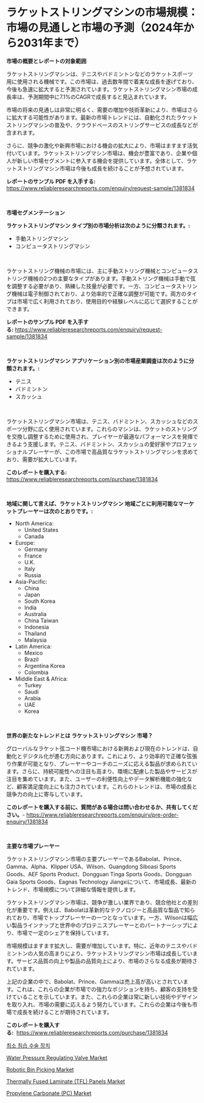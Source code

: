 <p><h1>ラケットストリングマシンの市場規模：市場の見通しと市場の予測（2024年から2031年まで）</h1></p><p><strong>市場の概要とレポートの対象範囲</strong></p>
<p><p>ラケットストリングマシンは、テニスやバドミントンなどのラケットスポーツ用に使用される機械です。この市場は、過去数年間で着実な成長を遂げており、今後も急速に拡大すると予測されています。ラケットストリングマシン市場の成長率は、予測期間中に7.1%のCAGRで成長すると見込まれています。</p><p>市場の将来の見通しは非常に明るく、需要の増加や技術革新により、市場はさらに拡大する可能性があります。最新の市場トレンドには、自動化されたラケットストリングマシンの普及や、クラウドベースのストリングサービスの成長などが含まれます。</p><p>さらに、競争の激化や新興市場における機会の拡大により、市場はますます活気付いています。ラケットストリングマシン市場は、機会が豊富であり、企業や個人が新しい市場セグメントに参入する機会を提供しています。全体として、ラケットストリングマシン市場は今後も成長を続けることが予想されています。</p></p>
<p><strong>レポートのサンプル PDF を入手する:</strong> <a href="https://www.reliableresearchreports.com/enquiry/request-sample/1381834">https://www.reliableresearchreports.com/enquiry/request-sample/1381834</a></p>
<p>&nbsp;</p>
<p><strong>市場セグメンテーション</strong></p>
<p><strong>ラケットストリングマシン タイプ別の市場分析は次のように分類されます。:</strong></p>
<p><ul><li>手動ストリングマシン</li><li>コンピュータストリングマシン</li></ul></p>
<p>&nbsp;</p>
<p><p>ラケットストリング機械の市場には、主に手動ストリング機械とコンピュータストリング機械の2つの主要なタイプがあります。手動ストリング機械は手動で弦を調整する必要があり、熟練した技量が必要です。一方、コンピュータストリング機械は電子制御されており、より効率的で正確な調整が可能です。両方のタイプは市場で広く利用されており、使用目的や経験レベルに応じて選択することができます。</p></p>
<p><strong>レポートのサンプル PDF を入手する:</strong>&nbsp;<a href="https://www.reliableresearchreports.com/enquiry/request-sample/1381834">https://www.reliableresearchreports.com/enquiry/request-sample/1381834</a></p>
<p>&nbsp;</p>
<p><strong> ラケットストリングマシン アプリケーション別の市場産業調査は次のように分類されます。:</strong></p>
<p><ul><li>テニス</li><li>バドミントン</li><li>スカッシュ</li></ul></p>
<p>&nbsp;</p>
<p><p>ラケットストリングマシン市場は、テニス、バドミントン、スカッシュなどのスポーツ分野に広く使用されています。これらのマシンは、ラケットのストリングを交換し調整するために使用され、プレイヤーが最適なパフォーマンスを発揮できるよう支援します。テニス、バドミントン、スカッシュの愛好家やプロフェッショナルプレーヤーが、この市場で高品質なラケットストリングマシンを求めており、需要が拡大しています。</p></p>
<p><strong>このレポートを購入する:</strong>&nbsp; <a href="https://www.reliableresearchreports.com/purchase/1381834">https://www.reliableresearchreports.com/purchase/1381834</a></p>
<p>&nbsp;</p>
<p><strong>地域に関して言えば、ラケットストリングマシン 地域ごとに利用可能なマーケットプレーヤーは次のとおりです。:</strong></p>
<p><ul>
    <li>
        North America:
        <ul>
            <li>United States</li>
            <li>Canada</li>
        </ul>
    </li>
    <li>
        Europe:
        <ul>
            <li>Germany</li>
            <li>France</li>
            <li>U.K.</li>
            <li>Italy</li>
            <li>Russia</li>
        </ul>
    </li>
    <li>
        Asia-Pacific:
        <ul>
            <li>China</li>
            <li>Japan</li>
            <li>South Korea</li>
            <li>India</li>
            <li>Australia</li>
            <li>China Taiwan</li>
            <li>Indonesia</li>
            <li>Thailand</li>
            <li>Malaysia</li>
        </ul>
    </li>
    <li>
        Latin America:
        <ul>
            <li>Mexico</li>
            <li>Brazil</li>
            <li>Argentina Korea</li>
            <li>Colombia</li>
        </ul>
    </li>
    <li>
        Middle East & Africa:
        <ul>
            <li>Turkey</li>
            <li>Saudi</li>
            <li>Arabia</li>
            <li>UAE</li>
            <li>Korea</li>
        </ul>
    </li>
    </ul></p>
<p>&nbsp;</p>
<p><strong>世界の新たなトレンドとは ラケットストリングマシン 市場？</strong></p>
<p><p>グローバルなラケット弦コード機市場における新興および現在のトレンドは、自動化とデジタル化が進む方向にあります。これにより、より効率的で正確な弦張り作業が可能となり、プレーヤーやコーチのニーズに応える製品が求められています。さらに、持続可能性への注目も高まり、環境に配慮した製品やサービスが注目を集めています。また、ユーザーの利便性向上やデータ解析機能の強化など、顧客満足度向上にも注力されています。これらのトレンドは、市場の成長と競争力の向上に寄与しています。</p></p>
<p><strong>このレポートを購入する前に、質問がある場合は問い合わせるか、共有してください。</strong>- <a href="https://www.reliableresearchreports.com/enquiry/pre-order-enquiry/1381834">https://www.reliableresearchreports.com/enquiry/pre-order-enquiry/1381834</a></p>
<p>&nbsp;</p>
<p><strong>主要な市場プレーヤー</strong></p>
<p><p>ラケットストリングマシン市場の主要プレーヤーであるBabolat、Prince、Gamma、Alpha、Klipper USA、Wilson、Guangdong Siboasi Sports Goods、AEF Sports Product、Dongguan Tinga Sports Goods、Dongguan Gaia Sports Goods、Eagnas Technology Jiangxiについて、市場成長、最新のトレンド、市場規模について詳細な情報を提供します。</p><p>ラケットストリングマシン市場は、競争が激しい業界であり、競合他社との差別化が重要です。例えば、Babolatは革新的なテクノロジーと高品質な製品で知られており、市場でトッププレーヤーの一つとなっています。一方、Wilsonは幅広い製品ラインナップと世界中のプロテニスプレーヤーとのパートナーシップにより、市場で一定のシェアを保持しています。</p><p>市場規模はますます拡大し、需要が増加しています。特に、近年のテニスやバドミントンの人気の高まりにより、ラケットストリングマシン市場は成長しています。サービス品質の向上や製品の品質向上により、市場のさらなる成長が期待されています。</p><p>上記の企業の中で、Babolat、Prince、Gammaは売上高が高いとされています。これは、これらの企業が市場での強力なポジションを持ち、顧客の支持を受けていることを示しています。また、これらの企業は常に新しい技術やデザインを取り入れ、市場の需要に応えるよう努力しています。これらの企業は今後も市場で成長を続けることが期待されています。</p></p>
<p><strong>このレポートを購入する:</strong>&nbsp;&nbsp;<a href="https://www.reliableresearchreports.com/purchase/1381834">https://www.reliableresearchreports.com/purchase/1381834</a></p>
<p><p><a href="https://github.com/vsnao330707/Market-Research-Report-List-1/blob/main/621502671.md">최소 침습 수술 장치</a></p><p><a href="https://issuu.com/reportprime-2/docs/water-pressure-regulating-valve-market-size-2030.p">Water Pressure Regulating Valve Market</a></p><p><a href="https://issuu.com/reportprime-2/docs/robotic-bin-picking-market-size-2030.pptx">Robotic Bin Picking Market</a></p><p><a href="https://github.com/luckyshygirl/Market-Research-Report-List-3/blob/main/thermally-fused-laminate-tfl-panels-market.md">Thermally Fused Laminate (TFL) Panels Market</a></p><p><a href="https://github.com/vimar16th/Market-Research-Report-List-3/blob/main/propylene-carbonate-pc-market.md">Propylene Carbonate (PC) Market</a></p></p>